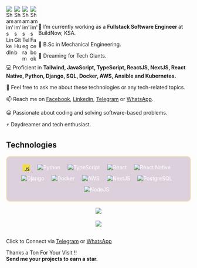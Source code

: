 <a href="https://www.linkedin.com/in/shamim.anowar/"> <img align="left" alt="Shamim's LinkedIn" width="22px" src="https://cdn.jsdelivr.net/npm/simple-icons@v3/icons/linkedin.svg" style="background-color: white" /> </a> <a href="https://github.com/Shamimanowar"> <img align="left" alt="Shamim's GitHub" width="22px" src="https://cdn.jsdelivr.net/npm/simple-icons@v3/icons/github.svg" style="background-color: white" /> </a> <a href="https://t.me/shamim_anowar"> <img align="left" alt="Shamim's Telegram" width="22px" src="https://cdn.jsdelivr.net/npm/simple-icons@v3/icons/telegram.svg" style="background-color: white" /> </a> <a href="https://www.facebook.com/shamim.anowar.junior.developer/"> <img align="left" alt="Shamim's Facebook" width="22px" src="https://cdn.jsdelivr.net/npm/simple-icons@v3/icons/facebook.svg" style="background-color: white" /> </a>

<br/> <br/>

🔭 I’m currently working as a <b>Fullstack Software Engineer </b>at BuildNow, KSA.

🏫 B.Sc in Mechanical Engineering.

🌱 Dreaming for Tech Giants.

💻 Proficient in <b> Tailwind, JavaScript, TypeScript, ReactJS, NextJS, React Native, Python, Django, SQL, Docker, AWS, Ansible and Kubernetes.</b>

💬 Feel free to ask me about these technologies or any tech-related topics.

📫 Reach me on <a href="https://www.facebook.com/shamim.anowar.developer/" style="">Facebook</a>, <a href="https://www.linkedin.com/in/shamimanowar/" style="">Linkedin</a>, <a href="https://t.me/+8801612879888"> Telegram</a> or <a href="https://wa.me/8801612879888"> WhatsApp</a>.

😀 Passionate about coding and solving software-based problems.

⚡ Daydreamer and tech enthusiast.

## Technologies

<div style="display: flex; flex-wrap: wrap; background:#DDD0DD;gap:10px;border:2px solid wheat;color: #fff; border-radius: 10px; padding:20px;justify-content:center;align-items:center">
   <img height="20" src="https://raw.githubusercontent.com/github/explore/80688e429a7d4ef2fca1e82350fe8e3517d3494d/topics/javascript/javascript.png" alt="JavaScript" style="margin-right: 10px;">
   <img height="20" src="https://upload.wikimedia.org/wikipedia/commons/thumb/f/f8/Python_logo_and_wordmark.svg/1200px-Python_logo_and_wordmark.svg.png" alt="Python" style="margin-right: 10px;">
   <img height="20" src="https://cdn.iconscout.com/icon/free/png-256/typescript-1174965.png" alt="TypeScript" style="margin-right: 10px;">
   <img height="20" src="https://cdn.iconscout.com/icon/free/png-256/react-1-282599.png" alt="React" style="margin-right: 10px;">

   <img height="20" src="https://reactnative.dev/img/header_logo.svg" alt="React Native" style="margin-right: 10px;">
   <img height="20" src="https://static.djangoproject.com/img/logos/django-logo-negative.png" alt="Django" style="margin-right: 10px;">
   <img height="20" src="https://cdn.iconscout.com/icon/free/png-256/docker-226091.png" alt="Docker" style="margin-right: 10px;">
   <img height="20" src="https://cdn.iconscout.com/icon/free/png-256/aws-1869025-1583149.png" alt="AWS" style="margin-right: 10px;">
   <img height="20" src="https://cdn.iconscout.com/icon/free/png-256/nextjs-3-1175170.png" alt="NextJS" style="margin-right: 10px;">
   <img height="20" src="https://cdn.iconscout.com/icon/free/png-256/postgresql-11-1175122.png" alt="PostgreSQL" style="margin-right: 10px;">
   <img height="20" src="https://cdn.iconscout.com/icon/free/png-256/nodejs-2-226035.png" alt="NodeJS" style="margin-right: 10px;">
</div>
<br>

   <div style="display:flex;flex-direction:column;align-items:center">
   <img src="https://github-readme-stats.vercel.app/api?username=Shamimanowar&&show_icons=true&title_color=ffffff&icon_color=bb2acf&text_color=daf7dc&bg_color=191919"> <br/> <a href="https://github.com/iampawan">

   <img align="center" src="https://github-readme-stats.vercel.app/api/top-langs/?username=Shamimanowar&theme=dark&hide_langs_below=1" style=""/>
   </div>

<br>

<a></a> Click to Connect via <a href="https://t.me/+8801612879888"> Telegram</a> or <a href="https://wa.me/8801612879888"> WhatsApp</a>

Thanks a Ton For Your Visit !!<br>
<b>Send me your projects to earn a star.</b>
</a>
